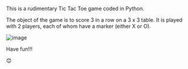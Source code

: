 This is a rudimentary Tic Tac Toe game coded in Python.

The object of the game is to score 3 in a row on a 3 x 3 table. It is played with 2 players, each of whom have a marker (either X or O).

![image](https://github.com/Ithring/TicTacToe/assets/166434693/52c24276-9486-4734-8043-c3fd277f09e3)

Have fun!!!

😊
         
